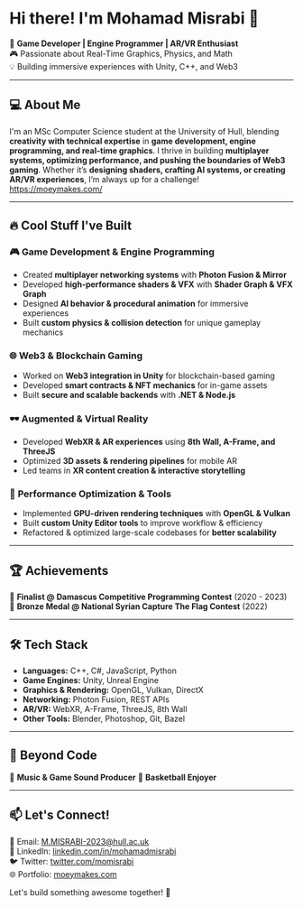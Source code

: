 # Hi there! I'm Mohamad Misrabi 👋

🚀 **Game Developer | Engine Programmer | AR/VR Enthusiast**  
🎮 Passionate about Real-Time Graphics, Physics, and Math  
💡 Building immersive experiences with Unity, C++, and Web3  

---

## 💻 About Me

I'm an MSc Computer Science student at the University of Hull, blending **creativity with technical expertise** in **game development, engine programming, and real-time graphics**. I thrive in building **multiplayer systems, optimizing performance, and pushing the boundaries of Web3 gaming**. Whether it’s **designing shaders, crafting AI systems, or creating AR/VR experiences**, I’m always up for a challenge!
https://moeymakes.com/

---

## 🔥 Cool Stuff I've Built

### 🎮 **Game Development & Engine Programming**
- Created **multiplayer networking systems** with **Photon Fusion & Mirror**
- Developed **high-performance shaders & VFX** with **Shader Graph & VFX Graph**
- Designed **AI behavior & procedural animation** for immersive experiences
- Built **custom physics & collision detection** for unique gameplay mechanics

### 🌐 **Web3 & Blockchain Gaming**
- Worked on **Web3 integration in Unity** for blockchain-based gaming
- Developed **smart contracts & NFT mechanics** for in-game assets
- Built **secure and scalable backends** with **.NET & Node.js**

### 🕶 **Augmented & Virtual Reality**
- Developed **WebXR & AR experiences** using **8th Wall, A-Frame, and ThreeJS**
- Optimized **3D assets & rendering pipelines** for mobile AR
- Led teams in **XR content creation & interactive storytelling**

### 🎯 **Performance Optimization & Tools**
- Implemented **GPU-driven rendering techniques** with **OpenGL & Vulkan**
- Built **custom Unity Editor tools** to improve workflow & efficiency
- Refactored & optimized large-scale codebases for **better scalability**

---

## 🏆 Achievements

🏅 **Finalist @ Damascus Competitive Programming Contest** (2020 - 2023)  
🥉 **Bronze Medal @ National Syrian Capture The Flag Contest** (2022)  

---

## 🛠 Tech Stack

- **Languages:** C++, C#, JavaScript, Python
- **Game Engines:** Unity, Unreal Engine
- **Graphics & Rendering:** OpenGL, Vulkan, DirectX
- **Networking:** Photon Fusion, REST APIs
- **AR/VR:** WebXR, A-Frame, ThreeJS, 8th Wall
- **Other Tools:** Blender, Photoshop, Git, Bazel

---

## 🎸 Beyond Code
 
🎵 **Music & Game Sound Producer** 
🏀 **Basketball Enjoyer**   

---

## 📫 Let's Connect!
📧 Email: [M.MISRABI-2023@hull.ac.uk](mailto:M.MISRABI-2023@hull.ac.uk)  
💼 LinkedIn: [linkedin.com/in/mohamadmisrabi](#)  
🐦 Twitter: [twitter.com/momisrabi](#)  
🌐 Portfolio: [moeymakes.com](#)  

Let's build something awesome together! 🚀


